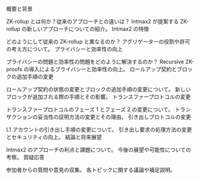概要と背景

ZK-rollup とは何か？従来のアプローチとの違いは？
Intmax2 が提案する ZK-rollup の新しいアプローチについての紹介。
Intmax2 の特徴

どのようにして従来の ZK-rollup と異なるのか？
アグリゲーターの役割や許可の考え方について。
プライバシーと効率性の向上

プライバシーの問題と効率性の問題をどのように解決するのか？
Recursive ZK-proofs の導入によるプライバシーと効率性の向上。
ロールアップ契約とブロックの追加手順の変更

ロールアップ契約の状態の変更とブロックの追加手順の変更について。
新しいブロックが追加される際の手順とその影響。
トランスファープロトコルの変更

トランスファープロトコルのフェーズ 1 とフェーズ 2 の変更について。
トランザクションの妥当性の証明方法の変更とその理由。
引き出しプロトコルの変更

L1 アカウントの引き出し手順の変更について。
引き出し要求の処理方法の変更とセキュリティの向上。
結論と将来展望

Intmax2 のアプローチの利点と課題について。
今後の展望や可能性についての考察。
質疑応答

参加者からの質問や意見の収集。
各トピックに関する議論や補足説明。
